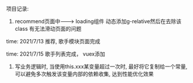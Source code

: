 项目记录:

1. recommend页面中---> loading组件 动态添加g-relative然后在去除该class 有无法滑动页面的问题

time: 2021/7/13
推荐, 歌手模块页面完成

time: 2021/7/15
歌手列表完成， vuex添加

1. 写业务逻辑时, 当使用this.xxx某变量超过一次时, 最好将它复制给一个常量, 可以避免多次触发该变量内部的依赖收集, 达到性能优化效果